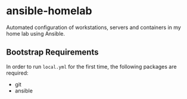 # ansible-homelab
Automated configuration of workstations, servers and containers in my home lab using Ansible.

## Bootstrap Requirements

In order to run `local.yml` for the first time, the following packages are required:

- git
- ansible

